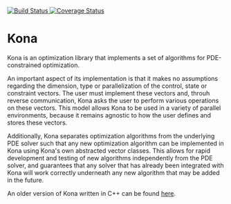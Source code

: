<p>
    <a href='https://travis-ci.org/OptimalDesignLab/Kona?branch=master'>
        <img id=travis alt="Build Status" 
          src="https://travis-ci.org/OptimalDesignLab/Kona.svg?branch=master" 
          />
        <script language="javascript" type="text/javascript">
            var d = new Date(); 
            document.getElementById("travis").src = "https://travis-ci.org/OptimalDesignLab/Kona.svg?branch=master&ver=" + d.getTime();
        </script>
    </a>
    <a href='https://coveralls.io/r/OptimalDesignLab/Kona?branch=master'>
        <img id=coveralls alt="Coverage Status" 
          src="https://coveralls.io/repos/OptimalDesignLab/Kona/badge.svg?branch=master" 
          />
        <script language="javascript" type="text/javascript">
            var d = new Date(); 
            document.getElementById("coveralls").src = "https://coveralls.io/repos/OptimalDesignLab/Kona/badge.svg?branch=master&ver=" + d.getTime();
        </script>
    </a>
</p>

# Kona

Kona is an optimization library that implements a set of algorithms for 
PDE-constrained optimization.

An important aspect of its implementation is that it makes no assumptions 
regarding the dimension, type or parallelization of the control, state or 
constraint vectors. The user must implement these vectors and, throuh reverse 
communication, Kona asks the user to perform various operations on these 
vectors. This model allows Kona to be used in a variety of parallel 
environments, because it remains agnostic to how the user defines and stores 
these vectors.

Additionally, Kona separates optimization algorithms from the underlying PDE 
solver such that any new optimization algorithm can be implemented in Kona 
using Kona's own abstracted vector classes. This allows for rapid development 
and testing of new algorithms independently from the PDE solver, and 
guarantees that any solver that has already been integrated with Kona will 
work correctly underneath any new algorithm that may be added in the future.

An older version of Kona written in C++ can be found 
[here](https://bitbucket.org/odl/kona).